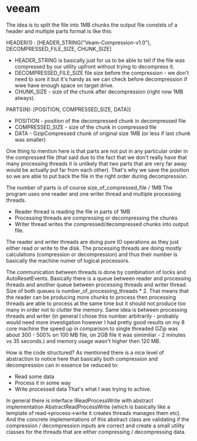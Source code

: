 # veeam
The idea is to split the file into 1MB chunks the output file conststs of a header and multiple parts format is like this:

HEADER(1) : [HEADER_STRING("Veam-Compression-v1.0"), DECOMPRESSED_FILE_SIZE, CHUNK_SIZE]
* HEADER_STRING is basically just for us to be able to tell if the file was compressed by our utility upfront without trying to decompress it.
* DECOMPRESSED_FILE_SIZE file size before the compression - we don't need to sore it but it's handy as we can check  before decompression if wwe have enough space on target drive.
* CHUNK_SIZE - size of the chunk after decompression (right now 1MB always).

PARTS(N): [POSITION, COMPRESSED_SIZE, DATA)]
* POSITION - position of the decompressed chunk in decompressed file
* COMPRESSED_SIZE - size of the chunk in compressed file 
* DATA - GzipCompressed chunk of original size 1MB (or less if last chunk was smaller)

One thing to mention here is that parts are not put in any particular order in the compressed file (that said due to the fact that we don't really have that many processing threads it is unlikely that two parts that are very far away would be actually put far from each other). 
That's why we save the position so we are able to put back the file in the right order during decompression.

The number of parts is of course size_of_compressed_file / 1MB
The program uses one reader and one writer thread and multiple processing threads.
* Reader thread is reading the file in parts of 1MB
* Processing threads are compressing or decompressing the chunks
* Writer thread writes the compressed/decompressed chunks into output file.

The reader and writer threads are doing pure IO operations as they just either read or write to the disk.
The processing threads are doing mostly calculations (compression or decompression) and thus their number is basically the machine numer of logical processors.

The communication between threads is done by combination of locks and AutoResetEvents.
Basically there is a queue between reader and processing threads and another queue between processing threads and writer thread.
Size of both queues is number_of_processing_threads * 2.
That means that the reader can be producing more chunks to process then processing threads are able to process at the same time but it should not produce too many in order not to clutter the memory. Same idea is between processing threads and writer (in general I chose this number arbitrarily - probably would need more investigation however I had pretty good results on my 8 core machine the speed up in comparison to single threaded GZip was about 300 - 500% on 100 MB file, on 2GB file it was simimiliar - 2 minutes vs 35 seconds.) and memory usage wasn't higher then 120 MB.

How is the code structured?
As mentioned there is a nice level of abstraction to notice here that basically both compression and decompression can in essence be reduced to:
* Read some data
* Process it in some way
* Write processed data
That's what I was trying to achive.

In general there is interface IReadProcessWrite with abstract implementation AbstractReadProcessWrite (which is basically like a template of read->process->write it creates threads manages them etc). 
And the concrete implementations of this abstract class are validating if the compression / decompression inputs are correct and create a small utility classes for the threads that are either compressing / decompressing data.

